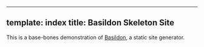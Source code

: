 ----
template: index
title: Basildon Skeleton Site
----

This is a base-bones demonstration of [Basildon](https://basildon.netlify.app/), a static site generator.
